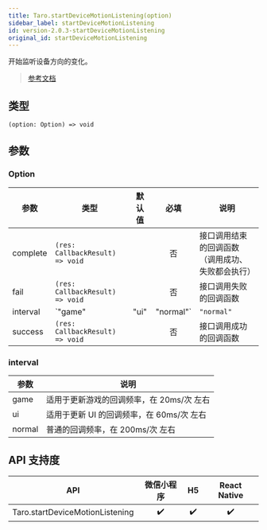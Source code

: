 ```yaml
---
title: Taro.startDeviceMotionListening(option)
sidebar_label: startDeviceMotionListening
id: version-2.0.3-startDeviceMotionListening
original_id: startDeviceMotionListening
---
```


开始监听设备方向的变化。

> [参考文档](https://developers.weixin.qq.com/miniprogram/dev/api/device/motion/wx.startDeviceMotionListening.html)

## 类型

```tsx
(option: Option) => void
```

## 参数

### Option

| 参数 | 类型 | 默认值 | 必填 | 说明 |
| --- | --- | :---: | :---: | --- |
| complete | `(res: CallbackResult) => void` |  | 否 | 接口调用结束的回调函数（调用成功、失败都会执行） |
| fail | `(res: CallbackResult) => void` |  | 否 | 接口调用失败的回调函数 |
| interval | `"game" | "ui" | "normal"` | `"normal"` | 否 | 监听设备方向的变化回调函数的执行频率 |
| success | `(res: CallbackResult) => void` |  | 否 | 接口调用成功的回调函数 |

### interval

| 参数 | 说明 |
| --- | --- |
| game | 适用于更新游戏的回调频率，在 20ms/次 左右 |
| ui | 适用于更新 UI 的回调频率，在 60ms/次 左右 |
| normal | 普通的回调频率，在 200ms/次 左右 |

## API 支持度

| API | 微信小程序 | H5 | React Native |
| :---: | :---: | :---: | :---: |
| Taro.startDeviceMotionListening | ✔️ | ✔️ | ✔️ |
